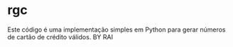 # rgc
Este código é uma implementação simples em Python para gerar números de cartão de crédito válidos. BY RAI
